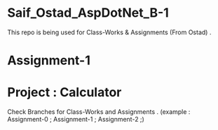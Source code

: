 # Saif_Ostad_AspDotNet_B-1
This repo is being used for Class-Works & Assignments (From Ostad) .


# Assignment-1
# Project : Calculator


Check Branches for Class-Works and Assignments .
(example : Assignment-0 ; Assignment-1 ; Assignment-2 ;)
